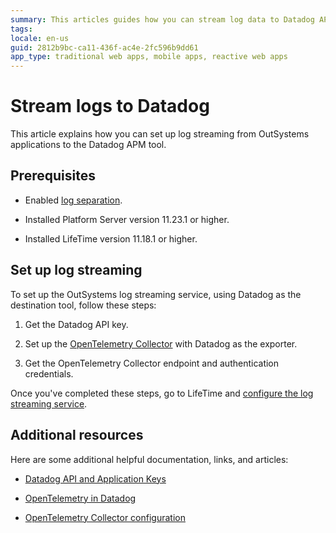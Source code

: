 ```yaml
---
summary: This articles guides how you can stream log data to Datadog APM tool.
tags: 
locale: en-us
guid: 2812b9bc-ca11-436f-ac4e-2fc596b9dd61
app_type: traditional web apps, mobile apps, reactive web apps
---
```


# Stream logs to Datadog

This article explains how you can set up log streaming from OutSystems applications to the Datadog APM tool.

## Prerequisites

* Enabled [log separation](../../../setup-maintain/setup/logging-db/intro.md).

* Installed Platform Server version 11.23.1 or higher.

* Installed LifeTime version 11.18.1 or higher.


## Set up log streaming

To set up the OutSystems log streaming service, using Datadog as the destination tool, follow these steps:

1. Get the Datadog API key.

1. Set up the [OpenTelemetry Collector](configure-collector.md) with Datadog as the exporter.

1. Get the OpenTelemetry Collector endpoint and authentication credentials.

Once you've completed these steps, go to LifeTime and [configure the log streaming service](lifetime-streaming.md). 

## Additional resources

Here are some additional helpful documentation, links, and articles:

* [Datadog API and Application Keys](https://docs.datadoghq.com/account_management/api-app-keys/)

* [OpenTelemetry in Datadog](https://docs.datadoghq.com/opentelemetry/)

* [OpenTelemetry Collector configuration](https://opentelemetry.io/docs/collector/configuration/)
